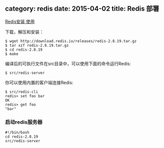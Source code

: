 category: redis
date: 2015-04-02
title: Redis 部署
---

[Redis安装 使用](http://www.redis.cn/download.html)

下载，解压和安装：
```
$ wget http://download.redis.io/releases/redis-2.8.19.tar.gz
$ tar xzf redis-2.8.19.tar.gz
$ cd redis-2.8.19
$ make
```

编译后的可执行文件在src目录中，可以使用下面的命令运行Redis:
```
$ src/redis-server
```

你可以使用内置的客户端连接Redis:
```
$ src/redis-cli
redis> set foo bar
OK
redis> get foo
"bar"
```

### 启动redis服务器
```shell
#!/bin/bash
cd redis-2.8.19
src/redis-server
```
